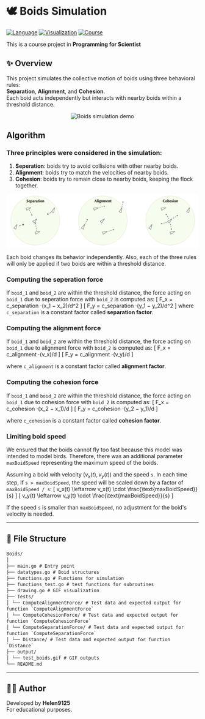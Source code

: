 # 🕊️ Boids Simulation

[![Language](https://img.shields.io/badge/language-Go-blue)]()
[![Visualization](https://img.shields.io/badge/output-GIF-green)]()
[![Course](https://img.shields.io/badge/course-Programming%20for%20Scientists-8A2BE2)]()

This is a course project in **Programming for Scientist**

## ✨ Overview
This project simulates the collective motion of boids using three behavioral rules:  
**Separation**, **Alignment**, and **Cohesion**.  
Each boid acts independently but interacts with nearby boids within a threshold distance.

<p align="center">
  <img src="output/test_boids_3.gif" width="480" alt="Boids simulation demo">
</p>


## Algorithm
### Three principles were considered in the simulation:
1. **Seperation**: boids try to avoid collisions with other nearby boids.
2. **Alignment**: boids try to match the velocities of nearby boids.
3. **Cohesion**: boids try to remain close to nearby boids, keeping the flock together.

![Figure reference: Programming for Scientists 2025](images/three_principle_illustration.png)

Each boid changes its behavior independently. Also, each of the three rules will only be applied if two boids are within a threshold distance.

### Computing the seperation force
If `boid_1` and `boid_2` are within the threshold distance, the force acting on `boid_1` due to seperation force with `boid_2` is computed as:
\[
F_x = c_separation ⋅(x_1 − x_2)/d^2
\]
\[
F_y = c_separation ⋅(y_1 − y_2)/d^2
\]
where `c_separation` is a constant factor called **separation factor**.

### Computing the alignment force
If `boid_1` and `boid_2` are within the threshold distance, the force acting on `boid_1` due to alignment force with `boid_2` is computed as:
\[
F_x = c_alignment ⋅(v_x)/d
\]
\[
F_y = c_alignment ⋅(v_y)/d
\]

where `c_alignment` is a constant factor called **alignment factor**.

### Computing the cohesion force
If `boid_1` and `boid_2` are within the threshold distance, the force acting on `boid_1` due to cohesion force with `boid_2` is computed as:
\[
F_x = c_cohesion ⋅(x_2 − x_1)/d
\]
\[
F_y = c_cohesion ⋅(y_2 − y_1)/d
\]

where `c_cohesion` is a constant factor called **cohesion factor**.

### Limiting boid speed
We ensured that the boids cannot fly too fast because this model was intended to model birds. Therefore, there was an additional parameter `maxBoidSpeed` representing the maximum speed of the boids.

Assuming a boid with velocity $(v_x(t), v_y(t))$ and the speed `s`. In each time step, if `s > maxBoidSpeed`, the speed will be scaled down by a factor of `maxBoidSpeed / s`:
\[
v_x(t) \leftarrow v_x(t) \cdot \frac{\text{maxBoidSpeed}}{s}
\]
\[
v_y(t) \leftarrow v_y(t) \cdot \frac{\text{maxBoidSpeed}}{s}
\]

If the speed `s` is smaller than `maxBoidSpeed`, no adjustment for the boid's velocity is needed.

---
## 📁 File Structure
```
Boids/
│
├── main.go # Entry point
├── datatypes.go # Boid structures
├── functions.go # Functions for simulation
├── functions_test.go # test functions for subroutines
├── drawing.go # GIF visualization
├── Tests/ 
│ └── ComputeAlignmentForce/ # Test data and expected output for function `ComputeAlignmentForce`
│ └── ComputeCohesionForce/ # Test data and expected output for function `ComputeCohesionForce`
│ └── ComputeSeparationForce/ # Test data and expected output for function `ComputeSeparationForce`
│ └── Distance/ # Test data and expected output for function `Distance`
├── output/
│ └── test_boids.gif # GIF outputs 
└── README.md
```

---

## 🧑‍💻 Author

Developed by **Helen9125**  
For educational purposes.